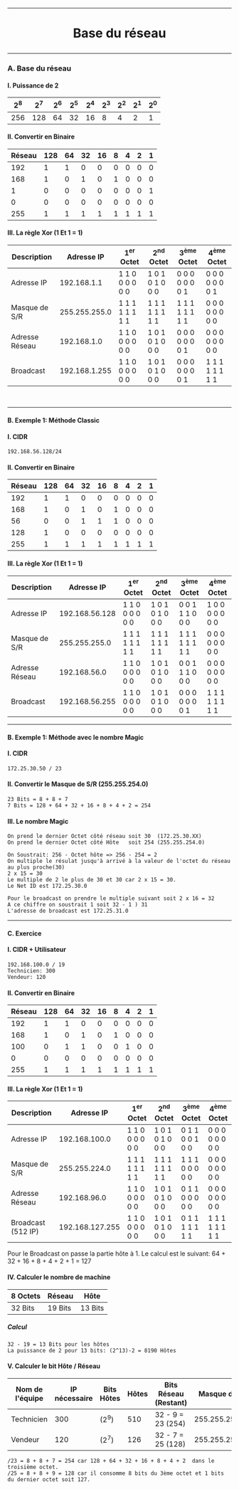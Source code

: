 ------------------------------------------------------------------------------------------------------------------------------------------------
# <p align='center'> Base du réseau </p>


------------------------------------------------------------------------------------------------------------------------------------------------
### A. Base du réseau
#### I. Puissance de 2
| 2<sup>8</sup> | 2<sup>7</sup> | 2<sup>6</sup> | 2<sup>5</sup> | 2<sup>4</sup> | 2<sup>3</sup> | 2<sup>2</sup> | 2<sup>1</sup> | 2<sup>0</sup> |
| ------------- | ------------- | ------------- | ------------- | ------------- | ------------- | ------------- | ------------- | ------------- |
|      256      |      128      |      64       |      32       |      16       |       8       |       4       |       2       |       1       |

#### II. Convertir  en Binaire 
| Réseau       | 128 | 64 | 32 | 16 | 8 | 4 | 2 | 1 |
| ------------ | --- | -- | -- | -- | - | - | - | - |
| 192          | 1   | 1  | 0  | 0  | 0 | 0 | 0 | 0 |
| 168          | 1   | 0  | 1  | 0  | 1 | 0 | 0 | 0 |
| 1            | 0   | 0  | 0  | 0  | 0 | 0 | 0 | 1 |
| 0            | 0   | 0  | 0  | 0  | 0 | 0 | 0 | 0 |
| 255          | 1   | 1  | 1  | 1  | 1 | 1 | 1 | 1 |

#### III. La règle Xor (1 Et 1 = 1)
| Description    | Adresse IP      | 1<sup>er</sup> Octet | 2<sup>nd</sup> Octet | 3<sup>ème</sup> Octet | 4<sup>ème</sup> Octet |
| -------------- | --------------- | -------------------- | -------------------- | --------------------- | --------------------- |
| Adresse IP     | 192.168.1.1     | 1 1 0 0 0 0 0 0      | 1 0 1 0 1 0 0 0      | 0 0 0 0 0 0 0 1       | 0 0 0 0 0 0 0 1       |
| Masque de S/R  | 255.255.255.0   | 1 1 1 1 1 1 1 1      | 1 1 1 1 1 1 1 1      | 1 1 1 1 1 1 1 1       | 0 0 0 0 0 0 0 0       |
| Adresse Réseau | 192.168.1.0     | 1 1 0 0 0 0 0 0      | 1 0 1 0 1 0 0 0      | 0 0 0 0 0 0 0 1       | 0 0 0 0 0 0 0 0       |
| Broadcast      | 192.168.1.255   | 1 1 0 0 0 0 0 0      | 1 0 1 0 1 0 0 0      | 0 0 0 0 0 0 0 1       | 1 1 1 1 1 1 1 1       |

<br /> 



------------------------------------------------------------------------------------------------------------------------------------------------
#### B. Exemple 1: Méthode Classic
#### I. CIDR
```
192.168.56.128/24
```

#### II. Convertir en Binaire
| Réseau       | 128 | 64 | 32 | 16 | 8 | 4 | 2 | 1 |
| ------------ | --- | -- | -- | -- | - | - | - | - |
| 192          | 1   | 1  | 0  | 0  | 0 | 0 | 0 | 0 |
| 168          | 1   | 0  | 1  | 0  | 1 | 0 | 0 | 0 |
| 56           | 0   | 0  | 1  | 1  | 1 | 0 | 0 | 0 |
| 128          | 1   | 0  | 0  | 0  | 0 | 0 | 0 | 0 |
| 255          | 1   | 1  | 1  | 1  | 1 | 1 | 1 | 1 |

#### III. La règle Xor (1 Et 1 = 1)
| Description    | Adresse IP      | 1<sup>er</sup> Octet | 2<sup>nd</sup> Octet | 3<sup>ème</sup> Octet | 4<sup>ème</sup> Octet |
| -------------- | --------------- | -------------------- | -------------------- | --------------------- | --------------------- |
| Adresse IP     | 192.168.56.128  | 1 1 0 0 0 0 0 0      | 1 0 1 0 1 0 0 0      | 0 0 1 1 1 0 0 0       | 1 0 0 0 0 0 0 0       |
| Masque de S/R  | 255.255.255.0   | 1 1 1 1 1 1 1 1      | 1 1 1 1 1 1 1 1      | 1 1 1 1 1 1 1 1       | 0 0 0 0 0 0 0 0       |
| Adresse Réseau | 192.168.56.0    | 1 1 0 0 0 0 0 0      | 1 0 1 0 1 0 0 0      | 0 0 1 1 1 0 0 0       | 0 0 0 0 0 0 0 0       |
| Broadcast      | 192.168.56.255  | 1 1 0 0 0 0 0 0      | 1 0 1 0 1 0 0 0      | 0 0 0 0 0 0 0 1       | 1 1 1 1 1 1 1 1       |


------------------------------------------------------------------------------------------------------------------------------------------------
#### B. Exemple 1: Méthode avec le nombre Magic
#### I. CIDR
```
172.25.30.50 / 23
```

#### II. Convertir le Masque de S/R (255.255.254.0)
```
23 Bits = 8 + 8 + 7
7 Bits = 128 + 64 + 32 + 16 + 8 + 4 + 2 = 254
```

#### III. Le nombre Magic
```
On prend le dernier Octet côté réseau soit 30  (172.25.30.XX)
On prend le dernier Octet côté Hôte   soit 254 (255.255.254.0)
```

```
On Soustrait: 256 - Octet hôte => 256 - 254 = 2
On multiple le résulat jusqu'à arrivé à la valeur de l'octet du réseau au plus proche(30)
2 x 15 = 30
Le multiple de 2 le plus de 30 et 30 car 2 x 15 = 30.
Le Net ID est 172.25.30.0
```

```
Pour le broadcast on prendre le multiple suivant soit 2 x 16 = 32
A ce chiffre on soustrait 1 soit 32 - 1 ) 31
L'adresse de broadcast est 172.25.31.0
```


------------------------------------------------------------------------------------------------------------------------------------------------
#### C. Exercice 
#### I. CIDR + Utilisateur
```
192.168.100.0 / 19
Technicien: 300
Vendeur: 120
```

#### II. Convertir en Binaire
| Réseau       | 128 | 64 | 32 | 16 | 8 | 4 | 2 | 1 |
| ------------ | --- | -- | -- | -- | - | - | - | - |
| 192          | 1   | 1  | 0  | 0  | 0 | 0 | 0 | 0 |
| 168          | 1   | 0  | 1  | 0  | 1 | 0 | 0 | 0 |
| 100          | 0   | 1  | 1  | 0  | 0 | 1 | 0 | 0 |
| 0            | 0   | 0  | 0  | 0  | 0 | 0 | 0 | 0 |
| 255          | 1   | 1  | 1  | 1  | 1 | 1 | 1 | 1 |



#### III. La règle Xor (1 Et 1 = 1)
| Description        | Adresse IP      | 1<sup>er</sup> Octet | 2<sup>nd</sup> Octet | 3<sup>ème</sup> Octet | 4<sup>ème</sup> Octet |
| ------------------ | --------------- | -------------------- | -------------------- | --------------------- | --------------------- |
| Adresse IP         | 192.168.100.0   | 1 1 0 0 0 0 0 0      | 1 0 1 0 1 0 0 0      |  0 1 1 0 0 1 0 0      | 0 0 0 0 0 0 0 0       |
| Masque de S/R      | 255.255.224.0   | 1 1 1 1 1 1 1 1      | 1 1 1 1 1 1 1 1      |  1 1 1 0 0 0 0 0      | 0 0 0 0 0 0 0 0       |
| Adresse Réseau     | 192.168.96.0    | 1 1 0 0 0 0 0 0      | 1 0 1 0 1 0 0 0      |  0 1 1 0 0 0 0 0      | 0 0 0 0 0 0 0 0       |
| Broadcast (512 IP) | 192.168.127.255 | 1 1 0 0 0 0 0 0      | 1 0 1 0 1 0 0 0      |  0 1 1 1 1 1 1 1      | 1 1 1 1 1 1 1 1       |

Pour le Broadcast on passe la partie hôte à 1.
Le calcul est le suivant: 64 + 32 + 16 + 8 + 4 + 2 + 1 = 127 



#### IV. Calculer le nombre de machine
| 8 Octets | Réseau  | Hôte    |
| -------- | ------- | ------- |
| 32 Bits  | 19 Bits | 13 Bits |

##### Calcul
```
32 - 19 = 13 Bits pour les hôtes
La puissance de 2 pour 13 bits: (2^13)-2 = 8190 Hôtes
```


#### V. Calculer le bit Hôte / Réseau
| Nom de l'équipe | IP nécessaire | Bits Hôtes       | Hôtes | Bits Réseau (Restant) | Masque de S/R   |
| --------------- | ------------- | ---------------- | ------| --------------------  | --------------- |
| Technicien      | 300           | (2<sup>9</sup>)  | 510   | 32 - 9 = 23 (254)     | 255.255.254.0   |
| Vendeur         | 120           | (2<sup>7</sup>)  | 126   | 32 - 7 = 25 (128)     | 255.255.255.128 |


```
/23 = 8 + 8 + 7 = 254 car 128 + 64 + 32 + 16 + 8 + 4 + 2  dans le troisième octet.
/25 = 8 + 8 + 9 = 128 car il consomme 8 bits du 3ème octet et 1 bits du dernier octet soit 127.
```
